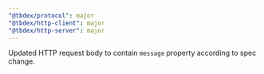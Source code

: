 ```yaml
---
"@tbdex/protocol": major
"@tbdex/http-client": major
"@tbdex/http-server": major
---
```


Updated HTTP request body to contain `message` property according to spec change.
